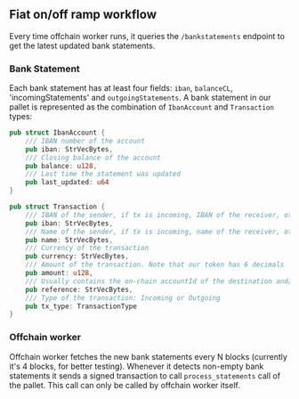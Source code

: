 ## Fiat on/off ramp workflow

Every time offchain worker runs, it queries the `/bankstatements` endpoint to get the latest updated bank statements. 

### Bank Statement

Each bank statement has at least four fields: `iban`, `balanceCL`, 'incomingStatements' and `outgoingStatements`. A bank statement in our pallet is represented as the combination of `IbanAccount` and `Transaction` types:

```rust
pub struct IbanAccount {
    /// IBAN number of the account
	pub iban: StrVecBytes,
	/// Closing balance of the account
	pub balance: u128,
	/// Last time the statement was updated
	pub last_updated: u64
}

pub struct Transaction {
    /// IBAN of the sender, if tx is incoming, IBAN of the receiver, otherwise
	pub iban: StrVecBytes,
    /// Name of the sender, if tx is incoming, name of the receiver, otherwise
	pub name: StrVecBytes,
    /// Currency of the transaction
	pub currency: StrVecBytes,
    /// Amount of the transaction. Note that our token has 6 decimals
	pub amount: u128,
	/// Usually contains the on-chain accountId of the destination and/or burn request nonce
	pub reference: StrVecBytes,
    /// Type of the transaction: Incoming or Outgoing
	pub tx_type: TransactionType
}
```

### Offchain worker

Offchain worker fetches the new bank statements every N blocks (currently it's 4 blocks, for better testing). Whenever it detects non-empty bank statements it sends a signed transaction to call `process_statements` call of the pallet. This call can only be called by offchain worker itself.

